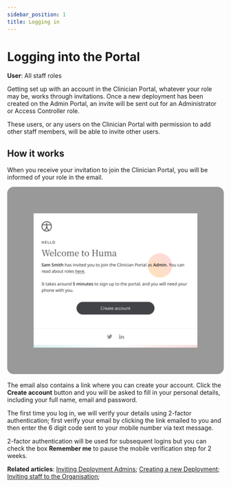 ```yaml
---
sidebar_position: 1
title: Logging in
---
```

# Logging into the Portal
**User**: All staff roles

Getting set up with an account in the Clinician Portal, whatever your role may be, works through invitations. Once a new deployment has been created on the Admin Portal, an invite will be sent out for an Administrator or Access Controller role.

These users, or any users on the Clinician Portal with permission to add other staff members, will be able to invite other users.
## How it works​
When you receive your invitation to join the Clinician Portal, you will be informed of your role in the email.

![Welcome Email](./assets/LoggingIn01.png)

The email also contains a link where you can create your account. Click the **Create account** button and you will be asked to fill in your personal details, including your full name, email and password. 

The first time you log in, we will verify your details using 2-factor authentication; first verify your email by clicking the link emailed to you and then enter the 6 digit code sent to your mobile number via text message.

2-factor authentication will be used for subsequent logins but you can check the box **Remember me** to pause the mobile verification step for 2 weeks. 
 
**Related articles**: [Inviting Deployment Admins](https://github.com/huma-engineering/huma-docs/blob/97029f3643bd48a1d382a6ac8435f9aa9e57d4ec/data-collection/Admin%20Portal/Managing%20Deployments/Tools%20and%20Navigation/Inviting%20Deployment%20Admins.md); [Creating a new Deployment](https://github.com/huma-engineering/huma-docs/blob/97029f3643bd48a1d382a6ac8435f9aa9e57d4ec/data-collection/Admin%20Portal/Managing%20Deployments/General%20Settings/Creating%20a%20new%20Deployment.md); [Inviting staff to the Organisation](https://github.com/huma-engineering/huma-docs/blob/97029f3643bd48a1d382a6ac8435f9aa9e57d4ec/data-collection/Admin%20Portal/Managing%20Organisations/Inviting%20staff%20to%20an%20Organisation.md);

